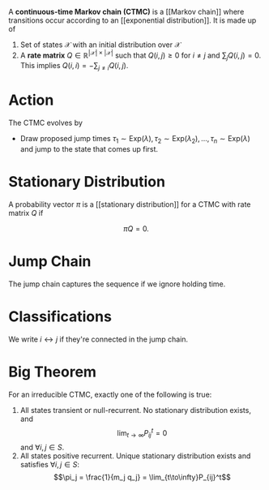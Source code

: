 A **continuous-time Markov chain (CTMC)** is a [[Markov chain]] where transitions occur according to an [[exponential distribution]]. It is made up of

1. Set of states $\mathcal{X}$ with an initial distribution over $\mathcal{X}$
2. A **rate matrix** $Q \in \mathbb{R}^{ |\mathcal{X}| \times |\mathcal{X}| }$ such that $Q(i,j) \geqslant 0$ for $i \neq j$ and $\sum_j Q(i, j) = 0$. This implies $Q(i,i) = -\sum_{j \neq i}Q(i, j)$.

# Action

The CTMC evolves by 

* Draw proposed jump times $\tau_1 \sim \mathsf{Exp}(\lambda), \tau_2 \sim \mathsf{Exp}(\lambda_2), \dots, \tau_n \sim \mathsf{Exp}(\lambda)$ and jump to the state that comes up first. 

# Stationary Distribution

A probability vector $\pi$ is a [[stationary distribution]] for a CTMC with rate matrix $Q$ if 

$$
\pi Q = 0. \tag{Rate Conservation Principle}
$$

# Jump Chain

The jump chain captures the sequence if we ignore holding time.

# Classifications

We write $i \leftrightarrow j$ if they're connected in the jump chain.

# Big Theorem

For an irreducible CTMC, exactly one of the following is true:

1. All states transient or null-recurrent. No stationary distribution exists, and $$\lim_{t\to\infty}P_{ij}^t = 0$$ and $\forall i, j \in S$.
2. All states positive recurrent. Unique stationary distribution exists and satisfies $\forall i, j \in S$: $$\pi_j = \frac{1}{m_j q_j} = \lim_{t\to\infty}P_{ij}^t$$